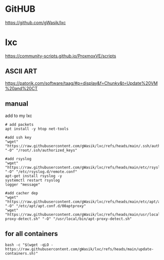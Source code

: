 # GitHUB

https://github.com/gWasik/lxc

# lxc

https://community-scripts.github.io/ProxmoxVE/scripts

## ASCII ART

https://patorjk.com/software/taag/#p=display&f=Chunky&t=Update%20VM%20and%20CT

## manual

add to my lxc

```
# add packets
apt install -y htop net-tools

#add ssh key
"wget" "https://raw.githubusercontent.com/gWasik/lxc/refs/heads/main/.ssh/authorized_keys" "-O" "/root/.ssh/authorized_keys"

#add rsyslog 
"wget" "https://raw.githubusercontent.com/gWasik/lxc/refs/heads/main/etc/rsyslog.d/remote.conf" "-O" "/etc/rsyslog.d/remote.conf"
apt-get install rsyslog -y
systemctl restart rsyslog
logger "message"

#add cacher dep
"wget" "https://raw.githubusercontent.com/gWasik/lxc/refs/heads/main/etc/apt/apt.conf.d/00aptproxy" "-O" "/etc/apt/apt.conf.d/00aptproxy"
"wget" "https://raw.githubusercontent.com/gWasik/lxc/refs/heads/main/usr/local/bin/apt-proxy-detect.sh" "-O" "/usr/local/bin/apt-proxy-detect.sh"

```

## for all containers

```
bash -c "$(wget -qLO - https://raw.githubusercontent.com/gWasik/lxc/refs/heads/main/update-containers.sh)"
```
